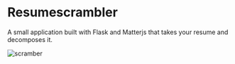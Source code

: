 # Resumescrambler

A small application built with Flask and Matterjs that takes your resume and decomposes it. 


![scramber](scrambler.jpg)